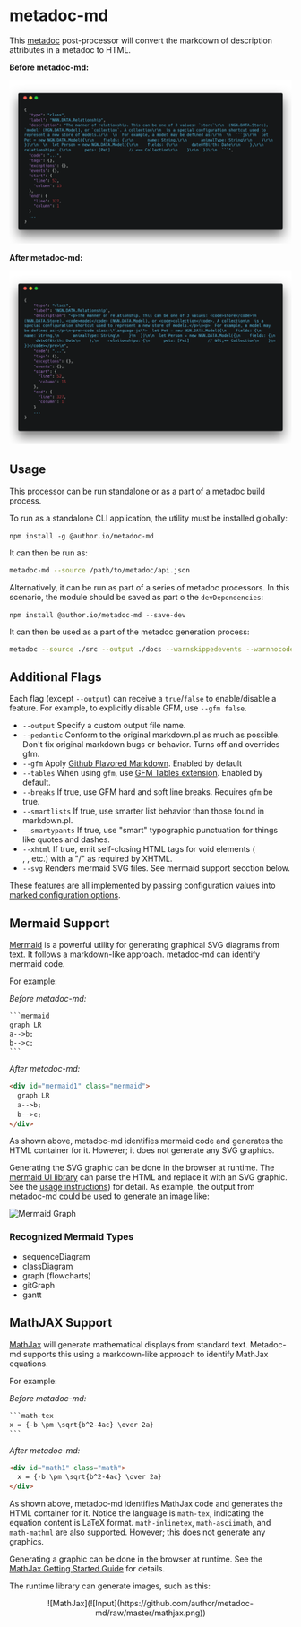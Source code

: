 # metadoc-md

This [metadoc](https://github.com/author/metadoc) post-processor will convert the markdown of description attributes in a metadoc to  HTML.

**Before metadoc-md:**

![Input](https://github.com/author/metadoc-md/raw/master/input.png)

**After metadoc-md:**

![Output](https://github.com/author/metadoc-md/raw/master/output.png)

## Usage

This processor can be run standalone or as a part of a metadoc build process.

To run as a standalone CLI application, the utility must be installed globally:

`npm install -g @author.io/metadoc-md`

It can then be run as:

```sh
metadoc-md --source /path/to/metadoc/api.json
```

Alternatively, it can be run as part of a series of metadoc processors. In this scenario, the module should be saved as part o the `devDependencies`:

`npm install @author.io/metadoc-md --save-dev`

It can then be used as a part of the metadoc generation process:

```sh
metadoc --source ./src --output ./docs --warnskippedevents --warnnocode --ignore ./work/in/progress | metadoc-md
```

## Additional Flags

Each flag (except `--output`) can receive a `true`/`false` to enable/disable a feature. For example, to explicitly disable GFM, use `--gfm false`.

- `--output` Specify a custom output file name.
- `--pedantic` Conform to the original markdown.pl as much as possible. Don't fix original markdown bugs or behavior. Turns off and overrides gfm.
- `--gfm` Apply [Github Flavored Markdown](https://github.github.com/gfm/). Enabled by default
- `--tables` When using `gfm`, use [GFM Tables extension](https://github.github.com/gfm/#tables-extension-). Enabled by default.
- `--breaks` 	If true, use GFM hard and soft line breaks. Requires `gfm` be true.
- `--smartlists` If true, use smarter list behavior than those found in markdown.pl.
- `--smartypants` If true, use "smart" typographic punctuation for things like quotes and dashes.
- `--xhtml` If true, emit self-closing HTML tags for void elements (<br/>, <img/>, etc.) with a "/" as required by XHTML.
- `--svg` Renders mermaid SVG files. See mermaid support secction below.

These features are all implemented by passing configuration values into [marked configuration options](https://marked.js.org/#/USING_ADVANCED.md#options).

## Mermaid Support

[Mermaid](https://github.com/knsv/mermaid) is a powerful utility for generating graphical SVG diagrams from text. It follows a markdown-like approach. metadoc-md can identify mermaid code.

For example:

_Before metadoc-md:_

````
```mermaid
graph LR
a-->b;
b-->c;
```
````

_After metadoc-md:_

```html
<div id="mermaid1" class="mermaid">
  graph LR
  a-->b;
  b-->c;
</div>
```

As shown above, metadoc-md identifies mermaid code and generates the HTML container for it. However; it does not generate any SVG graphics.

Generating the SVG graphic can be done in the browser at runtime. The [mermaid UI library](https://www.jsdelivr.com/package/npm/mermaid) can parse the HTML and replace it with an SVG graphic. See the [usage instructions](https://mermaidjs.github.io/mermaidAPI.html)) for detail. As example, the output from metadoc-md could be used to generate an image like:

![Mermaid Graph](https://mermaidjs.github.io/mermaid-live-editor/#/view/eyJjb2RlIjoiZ3JhcGggTFJcbmEtLT5iO1xuYi0tPmM7IiwibWVybWFpZCI6eyJ0aGVtZSI6ImRlZmF1bHQifX0)

### Recognized Mermaid Types

- sequenceDiagram
- classDiagram
- graph (flowcharts)
- gitGraph
- gantt

## MathJAX Support

[MathJax](http://mathjax.org/) will generate mathematical displays from standard text. Metadoc-md supports this using a markdown-like approach to identify MathJax equations.

For example:

_Before metadoc-md:_

````
```math-tex
x = {-b \pm \sqrt{b^2-4ac} \over 2a}
```
````

_After metadoc-md:_

```html
<div id="math1" class="math">
  x = {-b \pm \sqrt{b^2-4ac} \over 2a}
</div>
```

As shown above, metadoc-md identifies MathJax code and generates the HTML container for it. Notice the language is `math-tex`, indicating the equation content is LaTeX format. `math-inlinetex`, `math-asciimath`, and `math-mathml` are also supported. However; this does not generate any graphics.

Generating a graphic can be done in the browser at runtime. See the [MathJax Getting Started Guide](https://www.mathjax.org/#gettingstarted) for details.

The runtime library can generate images, such as this:

<div style="text-align: center; width: 100%;">
![MathJax](![Input](https://github.com/author/metadoc-md/raw/master/mathjax.png))
</div>

